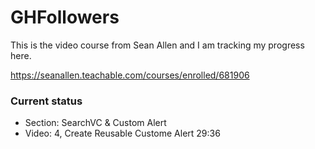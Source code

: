 # GHFollowers

This is the video course from Sean Allen and I am tracking my progress here.

https://seanallen.teachable.com/courses/enrolled/681906

### Current status
* Section: SearchVC & Custom Alert
* Video: 4, Create Reusable Custome Alert 29:36
